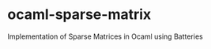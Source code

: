 ocaml-sparse-matrix
===================

Implementation of Sparse Matrices in Ocaml using Batteries
